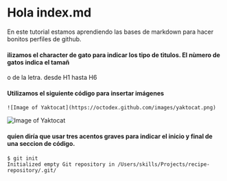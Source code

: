 # Hola index.md

En este tutorial estamos aprendiendo las bases de markdown para hacer bonitos perfiles de github.


#### ilizamos el character de gato para indicar los tipo de tìtulos. El nùmero de gatos indica el tamañ
o de la letra. desde H1 hasta H6

#### Utilizamos el siguiente código para insertar imágenes

```
![Image of Yaktocat](https://octodex.github.com/images/yaktocat.png)
```
![Image of Yaktocat](https://octodex.github.com/images/yaktocat.png)


#### quien diría que usar tres acentos graves para indicar el inicio y final de una seccion de código.

```
$ git init
Initialized empty Git repository in /Users/skills/Projects/recipe-repository/.git/
```

